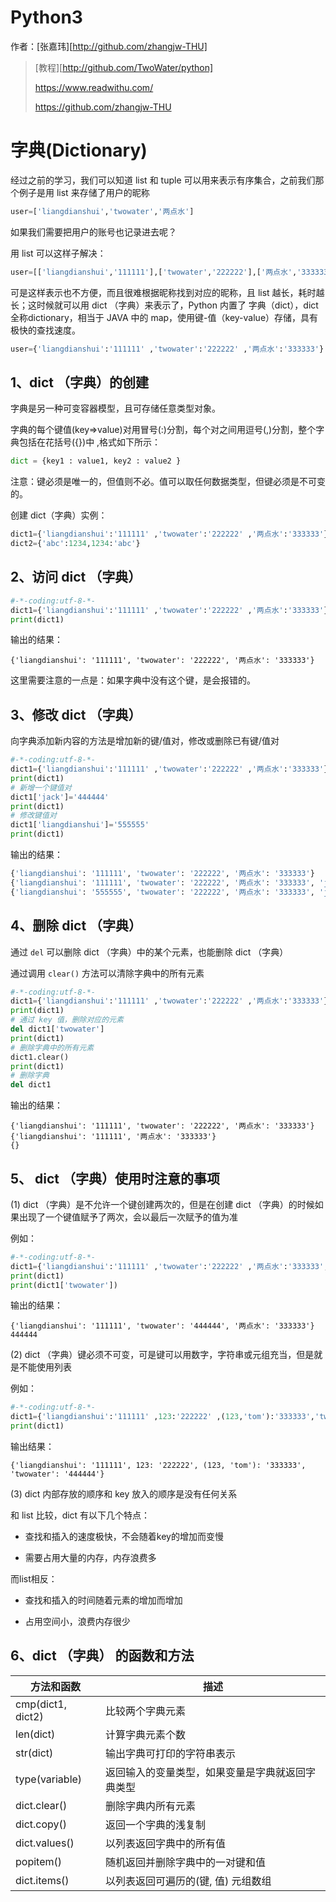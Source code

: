 # Python3

作者：[张嘉玮][http://github.com/zhangjw-THU]

> [教程][http://github.com/TwoWater/python]
>
> <https://www.readwithu.com/>
>
> <https://github.com/zhangjw-THU>
>
> 

# 字典(Dictionary) #

经过之前的学习，我们可以知道 list 和 tuple 可以用来表示有序集合，之前我们那个例子是用 list 来存储了用户的昵称

```python
user=['liangdianshui','twowater','两点水']
```

如果我们需要把用户的账号也记录进去呢？

用 list 可以这样子解决：

```python
user=[['liangdianshui','111111'],['twowater','222222'],['两点水','333333']]
```

可是这样表示也不方便，而且很难根据昵称找到对应的昵称，且 list 越长，耗时越长；这时候就可以用 dict （字典）来表示了，Python 内置了 字典（dict），dict 全称dictionary，相当于 JAVA 中的 map，使用键-值（key-value）存储，具有极快的查找速度。

```python
user={'liangdianshui':'111111' ,'twowater':'222222' ,'两点水':'333333'}
```


## 1、dict （字典）的创建 ##

字典是另一种可变容器模型，且可存储任意类型对象。

字典的每个键值(key=>value)对用冒号(:)分割，每个对之间用逗号(,)分割，整个字典包括在花括号({})中 ,格式如下所示：

```python
dict = {key1 : value1, key2 : value2 }
```

注意：键必须是唯一的，但值则不必。值可以取任何数据类型，但键必须是不可变的。

创建 dict（字典）实例：

```python
dict1={'liangdianshui':'111111' ,'twowater':'222222' ,'两点水':'333333'}
dict2={'abc':1234,1234:'abc'}
```

## 2、访问 dict （字典） ##

```python
#-*-coding:utf-8-*-
dict1={'liangdianshui':'111111' ,'twowater':'222222' ,'两点水':'333333'}
print(dict1)

```

输出的结果：

```
{'liangdianshui': '111111', 'twowater': '222222', '两点水': '333333'}
```

这里需要注意的一点是：如果字典中没有这个键，是会报错的。

## 3、修改 dict （字典） ##

向字典添加新内容的方法是增加新的键/值对，修改或删除已有键/值对

```python
#-*-coding:utf-8-*-
dict1={'liangdianshui':'111111' ,'twowater':'222222' ,'两点水':'333333'}
print(dict1)
# 新增一个键值对
dict1['jack']='444444'
print(dict1)
# 修改键值对
dict1['liangdianshui']='555555'
print(dict1)
```

输出的结果：

```python
{'liangdianshui': '111111', 'twowater': '222222', '两点水': '333333'}
{'liangdianshui': '111111', 'twowater': '222222', '两点水': '333333', 'jack': '444444'}
{'liangdianshui': '555555', 'twowater': '222222', '两点水': '333333', 'jack': '444444'}
```

## 4、删除 dict （字典） ##

通过 `del` 可以删除 dict （字典）中的某个元素，也能删除 dict （字典）

通过调用 `clear()` 方法可以清除字典中的所有元素

```python
#-*-coding:utf-8-*-
dict1={'liangdianshui':'111111' ,'twowater':'222222' ,'两点水':'333333'}
print(dict1)
# 通过 key 值，删除对应的元素
del dict1['twowater']
print(dict1)
# 删除字典中的所有元素
dict1.clear()
print(dict1)
# 删除字典
del dict1
```

输出的结果：

```
{'liangdianshui': '111111', 'twowater': '222222', '两点水': '333333'}
{'liangdianshui': '111111', '两点水': '333333'}
{}
```

## 5、 dict （字典）使用时注意的事项 ##

(1) dict （字典）是不允许一个键创建两次的，但是在创建 dict （字典）的时候如果出现了一个键值赋予了两次，会以最后一次赋予的值为准

例如：

```python
#-*-coding:utf-8-*-
dict1={'liangdianshui':'111111' ,'twowater':'222222' ,'两点水':'333333','twowater':'444444'}
print(dict1)
print(dict1['twowater'])
```

输出的结果：

```
{'liangdianshui': '111111', 'twowater': '444444', '两点水': '333333'}
444444
```


(2) dict （字典）键必须不可变，可是键可以用数字，字符串或元组充当，但是就是不能使用列表

例如：

```python
#-*-coding:utf-8-*-
dict1={'liangdianshui':'111111' ,123:'222222' ,(123,'tom'):'333333','twowater':'444444'}
print(dict1)
```

输出结果：

```
{'liangdianshui': '111111', 123: '222222', (123, 'tom'): '333333', 'twowater': '444444'}
```

(3) dict 内部存放的顺序和 key 放入的顺序是没有任何关系

和 list 比较，dict 有以下几个特点：

* 查找和插入的速度极快，不会随着key的增加而变慢

* 需要占用大量的内存，内存浪费多

而list相反：

* 查找和插入的时间随着元素的增加而增加

* 占用空间小，浪费内存很少


## 6、dict （字典） 的函数和方法 ##

| 方法和函数        | 描述                                             |
| ----------------- | ------------------------------------------------ |
| cmp(dict1, dict2) | 比较两个字典元素                                 |
| len(dict)         | 计算字典元素个数                                 |
| str(dict)         | 输出字典可打印的字符串表示                       |
| type(variable)    | 返回输入的变量类型，如果变量是字典就返回字典类型 |
| dict.clear()      | 删除字典内所有元素                               |
| dict.copy()       | 返回一个字典的浅复制                             |
| dict.values()     | 以列表返回字典中的所有值                         |
| popitem()         | 随机返回并删除字典中的一对键和值                 |
| dict.items()      | 以列表返回可遍历的(键, 值) 元组数组              |